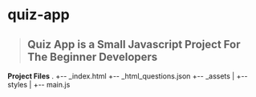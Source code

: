 # quiz-app

> ## Quiz App is a Small Javascript Project For The Beginner Developers

**Project Files**
.
+-- \_index.html
+-- \_html_questions.json
+-- \_assets
| +-- styles
| +-- main.js
